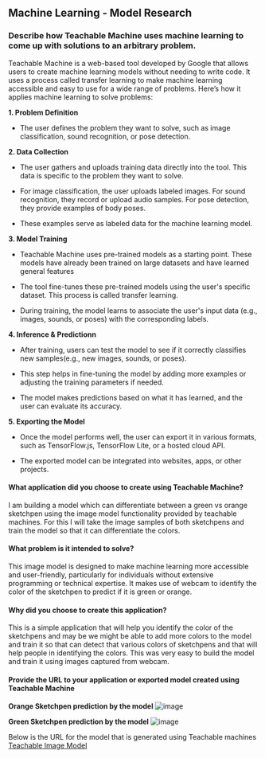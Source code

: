 ## Machine Learning - Model Research

### Describe how Teachable Machine uses machine learning to come up with solutions to an arbitrary problem.

Teachable Machine is a web-based tool developed by Google that allows users to create machine learning models without needing to write code. It uses a process called transfer learning to make machine learning accessible and easy to use for a wide range of problems. Here’s how it applies machine learning to solve problems:

**1. Problem Definition**

- The user defines the problem they want to solve, such as image classification, sound recognition, or pose detection.

**2. Data Collection**

- The user gathers and uploads training data directly into the tool. This data is specific to the problem they want to solve.

- For image classification, the user uploads labeled images. For sound recognition, they record or upload audio samples. For pose detection, they provide examples of body poses.

- These examples serve as labeled data for the machine learning model.

**3. Model Training**

- Teachable Machine uses pre-trained models as a starting point. These models have already been trained on large datasets and have learned general features

- The tool fine-tunes these pre-trained models using the user's specific dataset. This process is called transfer learning.

- During training, the model learns to associate the user's input data (e.g., images, sounds, or poses) with the corresponding labels.

**4. Inference & Predictionn**

- After training, users can test the model to see if it correctly classifies new samples(e.g., new images, sounds, or poses).

- This step helps in fine-tuning the model by adding more examples or adjusting the training parameters if needed.

- The model makes predictions based on what it has learned, and the user can evaluate its accuracy.

**5. Exporting the Model**

- Once the model performs well, the user can export it in various formats, such as TensorFlow.js, TensorFlow Lite, or a hosted cloud API.

- The exported model can be integrated into websites, apps, or other projects.

#### What application did you choose to create using Teachable Machine?

I am building a model which can differentiate between a green vs orange sketchpen using the image model functionality provided by teachable machines. For this I will take the image samples of both sketchpens and train the model so that it can differentiate the colors.


#### What problem is it intended to solve?

This image model is designed to make machine learning more accessible and user-friendly, particularly for individuals without extensive programming or technical expertise. It makes use of webcam to identify the color of the sketchpen to predict if it is green or orange. 

#### Why did you choose to create this application?
This is a simple application that will help you identify the color of the sketchpens and may be we might be able to add more colors to the model and train it so that can detect that various colors of sketchpens and that will help people in identifying the colors. This was very easy to build the model and train it using images captured from webcam.

#### Provide the URL to your application or exported model created using Teachable Machine


**Orange Sketchpen prediction by the model**
![image](https://github.com/user-attachments/assets/62dd8f5b-b405-4be1-a74b-4e1eb40951bc)

**Green Sketchpen prediction by the model**
![image](https://github.com/user-attachments/assets/ba30da99-bd8e-455a-9e2a-19af9c5f457a)

Below is the URL for the model that is generated using Teachable machines
[Teachable Image Model](https://teachablemachine.withgoogle.com/models/U2GVT21w4/)




